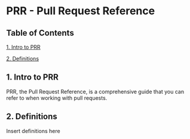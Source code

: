 # PRR - Pull Request Reference

## Table of Contents

[1. Intro to PRR](#1.-intro-to-prr)

[2. Definitions](#2.-definitions)

## 1. Intro to PRR

PRR, the Pull Request Reference, is a comprehensive guide that you can refer to when working with pull requests.

## 2. Definitions

Insert definitions here
